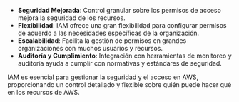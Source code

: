 - **Seguridad Mejorada**: Control granular sobre los permisos de acceso mejora la seguridad de los recursos.
- **Flexibilidad**: IAM ofrece una gran flexibilidad para configurar permisos de acuerdo a las necesidades específicas de la organización.
- **Escalabilidad**: Facilita la gestión de permisos en grandes organizaciones con muchos usuarios y recursos.
- **Auditoría y Cumplimiento**: Integración con herramientas de monitoreo y auditoría ayuda a cumplir con normativas y estándares de seguridad.

IAM es esencial para gestionar la seguridad y el acceso en AWS, proporcionando un control detallado y flexible sobre quién puede hacer qué en los recursos de AWS.